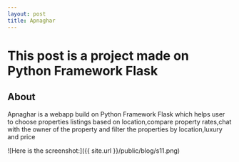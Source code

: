 ```yaml
---
layout: post
title: Apnaghar
---
```


# This post is a project made on Python Framework Flask


## About

Apnaghar is a webapp build on Python Framework Flask which helps user to choose properties listings based on location,compare property rates,chat with the owner of the property and filter the properties by location,luxury and price<br/>


![Here is the screenshot:]({{ site.url }}/public/blog/s11.png)









